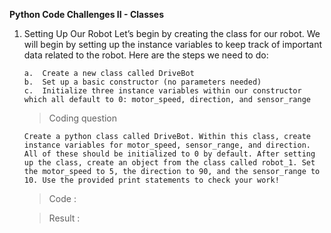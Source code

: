 **Python Code Challenges II - Classes**

1.  Setting Up Our Robot
    Let’s begin by creating the class for our robot. We will begin by setting up the instance variables to keep track of important data related to the robot. Here are the steps we need to do:

        a.  Create a new class called DriveBot
        b.  Set up a basic constructor (no parameters needed)
        c.  Initialize three instance variables within our constructor which all default to 0: motor_speed, direction, and sensor_range

    >   Coding question

        Create a python class called DriveBot. Within this class, create instance variables for motor_speed, sensor_range, and direction. All of these should be initialized to 0 by default. After setting up the class, create an object from the class called robot_1. Set the motor_speed to 5, the direction to 90, and the sensor_range to 10. Use the provided print statements to check your work!

    >   Code    :



    >   Result  :

